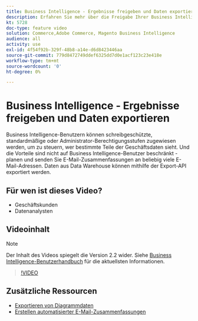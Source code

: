```yaml
---
title: Business Intelligence - Ergebnisse freigeben und Daten exportieren
description: Erfahren Sie mehr über die Freigabe Ihrer Business Intelligence-Ergebnisse und den Export von Daten zur Integration mit anderen Business Tools.
kt: 5728
doc-type: feature video
solution: Commerce,Adobe Commerce, Magento Business Intelligence
audience: all
activity: use
exl-id: 4f54f92b-329f-48b8-a14e-d6d8423446aa
source-git-commit: 779d8472749ddef6325dd7d0e1acf123c23e418e
workflow-type: tm+mt
source-wordcount: '0'
ht-degree: 0%

---
```


# Business Intelligence - Ergebnisse freigeben und Daten exportieren

Business Intelligence-Benutzern können schreibgeschützte, standardmäßige oder Administrator-Berechtigungsstufen zugewiesen werden, um zu steuern, wer bestimmte Teile der Geschäftsdaten sieht. Und die Vorteile sind nicht auf Business Intelligence-Benutzer beschränkt - planen und senden Sie E-Mail-Zusammenfassungen an beliebig viele E-Mail-Adressen. Daten aus Data Warehouse können mithilfe der Export-API exportiert werden.

## Für wen ist dieses Video?

- Geschäftskunden
- Datenanalysten

## Videoinhalt

>[!NOTE]
>
>Der Inhalt des Videos spiegelt die Version 2.2 wider. Siehe [Business Intelligence-Benutzerhandbuch](https://docs.magento.com/mbi/) für die aktuellsten Informationen.

>[!VIDEO](https://video.tv.adobe.com/v/35983?quality=12&learn=on)

## Zusätzliche Ressourcen

- [Exportieren von Diagrammdaten](https://docs.magento.com/mbi/data-user/export-data/exp-chart-dash.html)
- [Erstellen automatisierter E-Mail-Zusammenfassungen](https://docs.magento.com/mbi/data-user/export-data/email-summaries.html)

